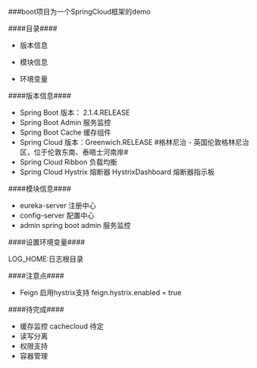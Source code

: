 

###boot项目为一个SpringCloud框架的demo

####目录####

- 版本信息

- 模块信息

- 环境变量

####版本信息####

- Spring Boot 版本： 2.1.4.RELEASE
- Spring Boot Admin 服务监控
- Spring Boot Cache 缓存组件
- Spring Cloud 版本：Greenwich.RELEASE  #格林尼治 - 英国伦敦格林尼治区，位于伦敦东南、泰晤士河南岸#
- Spring Cloud Ribbon 负载均衡
- Spring Cloud Hystrix 熔断器  HystrixDashboard 熔断器指示板


####模块信息####

- eureka-server 注册中心
- config-server 配置中心
- admin         spring boot admin 服务监控


####设置环境变量####

LOG_HOME:日志根目录

####注意点####
- Feign 启用hystrix支持
  feign.hystrix.enabled = true


####待完成####
- 缓存监控 cachecloud 待定
- 读写分离
- 权限支持
- 容器管理
 